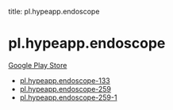 title: pl.hypeapp.endoscope
# pl.hypeapp.endoscope


[Google Play Store](https://play.google.com/store/apps/details?id=pl.hypeapp.endoscope)


* [pl.hypeapp.endoscope-133](./pl.hypeapp.endoscope-133/)
* [pl.hypeapp.endoscope-259](./pl.hypeapp.endoscope-259/)
* [pl.hypeapp.endoscope-259-1](./pl.hypeapp.endoscope-259-1/)